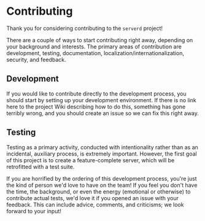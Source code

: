# Contributing
Thank you for considering contributing to the `serverd` project!

There are a couple of ways to start contributing right away, depending on your background and interests. The primary areas of contribution are development, testing, documentation, localization/internationalization, security, and feedback.

## Development
If you would like to contribute directly to the development process, you should start by setting up your development environment. If there is no link here to the project Wiki describing how to do this, something has gone terribly wrong, and you should create an issue so we can fix this right away.

## Testing
Testing as a primary activity, conducted with intentionality rather than as an incidental, auxiliary process, is extremely important. However, the first goal of this project is to create a feature-complete server, which will be retrofitted with a test suite.

If you are horrified by the ordering of this development process, you're just the kind of person we'd love to have on the team! If you feel you don't have the time, the background, or even the energy (emotional or otherwise) to contribute actual tests, we'd love it if you opened an issue with your feedback. This can include advice, comments, and criticisms; we look forward to your input!

